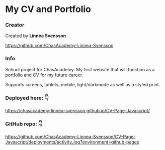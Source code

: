 # My CV and Portfolio

### Creator

Created by **Linnéa Svensson**

https://github.com/ChasAcademy-Linnea-Svensson

### Info

School project for ChasAcademy.
My first website that will function as a portfolio and CV for my future career.

Supports screens, tablets, mobile, light/darkmode as well as a styled print.

### Deployed here: :point_down:

https://chasacademy-linnea-svensson.github.io/CV-Page-Javascript/

### GitHub repo: :point_down:

https://github.com/ChasAcademy-Linnea-Svensson/CV-Page-Javascript/deployments/activity_log?environment=github-pages
